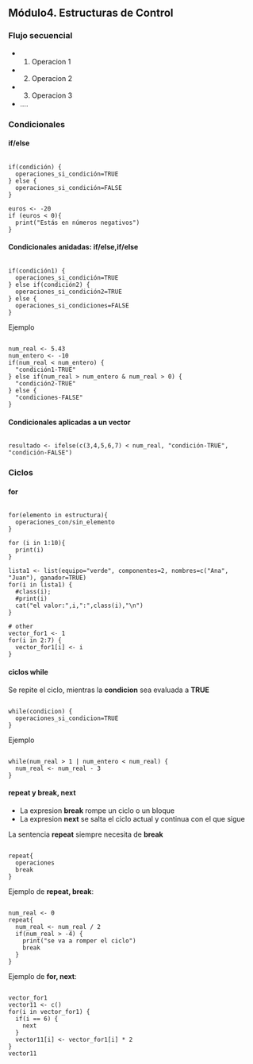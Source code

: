 ## Módulo4. Estructuras de Control
### Flujo secuencial
- 1. Operacion 1
- 2. Operacion 2
- 3. Operacion 3
- ....

### Condicionales
#### if/else
<pre><code>
if(condición) {
  operaciones_si_condición=TRUE
} else {
  operaciones_si_condición=FALSE
}

euros <- -20
if (euros < 0){
  print("Estás en números negativos")
}
</code></pre>

#### Condicionales anidadas: if/else,if/else
<pre><code>
if(condición1) {
  operaciones_si_condición=TRUE
} else if(condición2) {
  operaciones_si_condición2=TRUE
} else { 
  operaciones_si_condiciones=FALSE
}
</code></pre>

Ejemplo
<pre><code>
num_real <- 5.43
num_entero <- -10
if(num_real < num_entero) {
  "condición1-TRUE"
} else if(num_real > num_entero & num_real > 0) {
  "condición2-TRUE"
} else {
  "condiciones-FALSE"
}
</code></pre>

#### Condicionales aplicadas a un vector
<pre><code>
resultado <- ifelse(c(3,4,5,6,7) < num_real, "condición-TRUE", "condición-FALSE")
</code></pre>

### Ciclos 
#### for
<pre><code>
for(elemento in estructura){
  operaciones_con/sin_elemento
}

for (i in 1:10){
  print(i)
}

lista1 <- list(equipo="verde", componentes=2, nombres=c("Ana", "Juan"), ganador=TRUE) 
for(i in lista1) {
  #class(i);
  #print(i)
  cat("el valor:",i,":",class(i),"\n")
}

# other
vector_for1 <- 1
for(i in 2:7) {
  vector_for1[i] <- i
}
</code></pre>

#### ciclos while

Se repite el ciclo, mientras la **condicion** sea evaluada a **TRUE**
<pre><code>
while(condicion) {
  operaciones_si_condicion=TRUE
}
</code></pre>

Ejemplo
<pre><code>
while(num_real > 1 | num_entero < num_real) {
  num_real <- num_real - 3
}
</code></pre>

#### repeat y break, next

- La expresion **break** rompe un ciclo o un bloque
- La expresion **next** se salta el ciclo actual y continua con el que sigue

La sentencia **repeat** siempre necesita de **break**
<pre><code>
repeat{
  operaciones
  break
}
</code></pre>

Ejemplo de **repeat, break**:
<pre><code>
num_real <- 0
repeat{
  num_real <- num_real / 2
  if(num_real > -4) {
    print("se va a romper el ciclo")
    break
  }
}
</code></pre>

Ejemplo de **for, next**:
<pre><code>
vector_for1
vector11 <- c()
for(i in vector_for1) {
  if(i == 6) {
    next
  }
  vector11[i] <- vector_for1[i] * 2
}
vector11
</code></pre>
